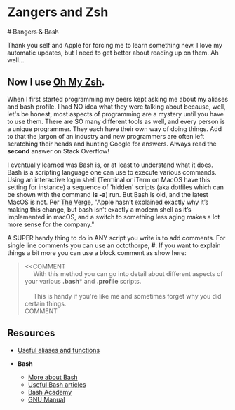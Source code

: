 # Zangers and Zsh
~~# Bangers & Bash~~

Thank you self and Apple for forcing me to learn something new. I love my automatic updates, but I need to get better about reading up on them. Ah well... 

## Now I use [Oh My Zsh](https://github.com/ohmyzsh/ohmyzsh).

When I first started programming my peers kept asking me about my aliases and bash profile. I had NO idea what they were talking about because, well, let's be honest, most aspects of programming are a mystery until you have to use them. There are SO many different tools as well, and every person is a unique programmer. They each have their own way of doing things. Add to that the jargon of an industry and new programmers are often left scratching their heads and hunting Google for answers. Always read the **second** answer on Stack Overflow!

I eventually learned was Bash is, or at least to understand what it does. Bash is a scripting language one can use to execute various commands. Using an interactive login shell (Terminal or iTerm on MacOS have this setting for instance) a sequence of 'hidden' scripts (aka dotfiles which can be shown with the command **ls -a**) run. But Bash is old, and the latest MacOS is not. Per [The Verge](https://www.theverge.com/2019/6/4/18651872/apple-macos-catalina-zsh-bash-shell-replacement-features), "Apple hasn’t explained exactly why it’s making this change, but bash isn’t exactly a modern shell as it’s implemented in macOS, and a switch to something less aging makes a lot more sense for the company."

A SUPER handy thing to do in ANY script you write is to add comments. For single line comments you can use an octothorpe, **#**. If you want to explain things a bit more you can use a block comment as show here:

> <<COMMENT<br>
> &nbsp;&nbsp;&nbsp;&nbsp; With this method you can go into detail about different aspects of your various **.bash*** and **.profile** scripts.<br><br>
> &nbsp;&nbsp;&nbsp;&nbsp; This is handy if you're like me and sometimes forget why you did certain things.<br>
>COMMENT

## Resources
- [Useful aliases and functions](https://fxdata.cloud/tutorials/useful-bash-aliases-and-functions)

- **Bash**
  - [More about Bash](https://www.gnu.org/software/bash/manual/)
  - [Useful Bash articles](https://www.stefaanlippens.net/my_bashrc_aliases_profile_and_other_stuff/])
  - [Bash Academy](https://www.bash.academy/)
  - [GNU Manual](https://www.gnu.org/software/bash/manual/)
